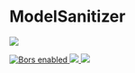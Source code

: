 # ModelSanitizer

<p>
<a
href="https://doi.org/10.5281/zenodo.1291209">
<img
src="https://zenodo.org/badge/109460252.svg"/>
</a>
</p>

<p>
<a
href="https://app.bors.tech/repositories/18923">
<img
src="https://bors.tech/images/badge_small.svg"
alt="Bors enabled">
</a>
<a
href="https://travis-ci.com/bcbi/ModelSanitizer.jl/branches">
<img
src="https://travis-ci.com/bcbi/ModelSanitizer.jl.svg?branch=master">
</a>
<a
href="https://codecov.io/gh/bcbi/ModelSanitizer.jl">
<img
src="https://codecov.io/gh/bcbi/ModelSanitizer.jl/branch/master/graph/badge.svg">
</a>
</p>
